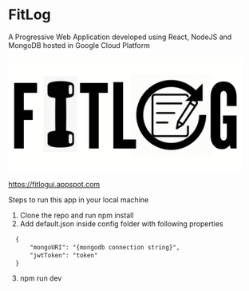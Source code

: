 # FitLog

A Progressive Web Application developed using React, NodeJS and MongoDB hosted in Google Cloud Platform

![logo](https://github.com/logan1388/FitLog/blob/master/client/public/FLIcon.png)

https://fitlogui.appspot.com


Steps to run this app in your local machine

1. Clone the repo and run npm install
2. Add default.json inside config folder with following properties
```
  {
      "mongoURI": "{mongodb connection string}",
      "jwtToken": "token"
  }
```
3. npm run dev
